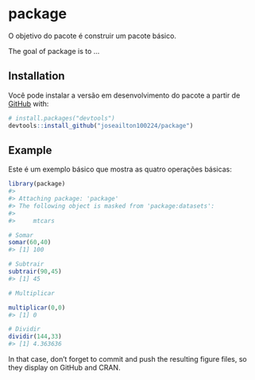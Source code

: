 
<!-- README.md is generated from README.Rmd. Please edit that file -->

# package

<!-- badges: start -->
<!-- badges: end -->

O objetivo do pacote é construir um pacote básico.

The goal of package is to …

## Installation

Você pode instalar a versão em desenvolvimento do pacote a partir de
[GitHub](https://github.com/) with:

``` r
# install.packages("devtools")
devtools::install_github("joseailton100224/package")
```

## Example

Este é um exemplo básico que mostra as quatro operações básicas:

``` r
library(package)
#> 
#> Attaching package: 'package'
#> The following object is masked from 'package:datasets':
#> 
#>     mtcars

# Somar
somar(60,40)
#> [1] 100

# Subtrair
subtrair(90,45)
#> [1] 45

# Multiplicar

multiplicar(0,0)
#> [1] 0

# Dividir
dividir(144,33)
#> [1] 4.363636
```

In that case, don’t forget to commit and push the resulting figure
files, so they display on GitHub and CRAN.
